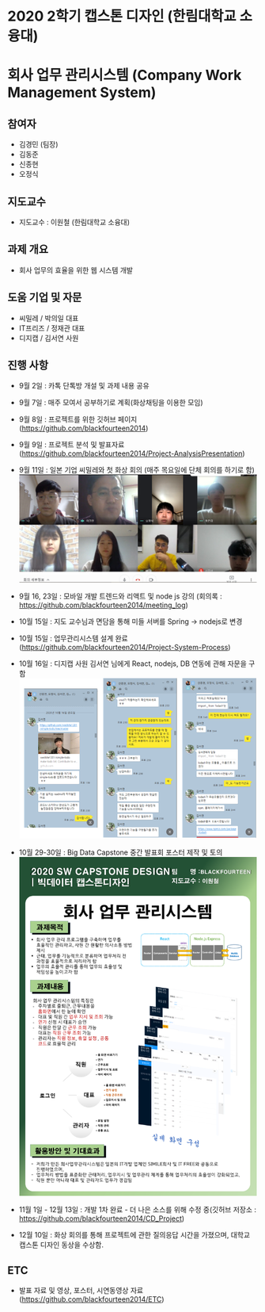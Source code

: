 # 2020 2학기 캡스톤 디자인 (한림대학교 소융대)

# 회사 업무 관리시스템 (Company Work Management System)

## 참여자

- 김경민 (팀장)
- 김동준
- 신종현
- 오정식

## 지도교수

- 지도교수 : 이원철 (한림대학교 소융대)

## 과제 개요

- 회사 업무의 효율을 위한 웹 시스템 개발

## 도움 기업 및 자문

- 씨밀레 / 박의일 대표
- IT프리즈 / 정재관 대표
- 디지캡 / 김서연 사원

## 진행 사항

- 9월 2일 : 카톡 단톡방 개설 및 과제 내용 공유

- 9월 7일 : 매주 모여서 공부하기로 계획(화상채팅을 이용한 모임)

- 9월 8일 : 프로젝트를 위한 깃허브 페이지(https://github.com/blackfourteen2014)

- 9월 9일 : 프로젝트 분석 및 발표자료(https://github.com/blackfourteen2014/Project-AnalysisPresentation)

- 9월 11일 : 일본 기업 씨밀레와 첫 화상 회의 (매주 목요일에 단체 회의를 하기로 함)
  <img src='./images/20_09_11_회의.PNG' width='550px'>

- 9월 16, 23일 : 모바일 개발 트렌드와 리액트 및 node js 강의
  (회의록 : https://github.com/blackfourteen2014/meeting_log)

- 10월 15일 : 지도 교수님과 면담을 통해 미들 서버를 Spring -> nodejs로 변경

- 10월 15일 : 업무관리시스템 설계 완료(https://github.com/blackfourteen2014/Project-System-Process)

- 10월 16일 : 디지캡 사원 김서연 님에게 React, nodejs, DB 연동에 관해 자문을 구함
  <img src='./images/20_10_16_자문.PNG' width='550px'>

- 10월 29-30일 : Big Data Capstone 중간 발표회 포스터 제작 및 토의
  <img src='./images/20년2학기포스터_빅데이터_BlackFourTeen.png' width='550px'>

- 11월 1일 - 12월 13일 : 개발 1차 완료 - 더 나은 소스를 위해 수정 중(깃허브 저장소 : https://github.com/blackfourteen2014/CD_Project)

- 12월 10일 : 화상 회의를 통해 프로젝트에 관한 질의응답 시간을 가졌으며, 대학교 캡스톤 디자인 동상을 수상함.

## ETC

- 발표 자료 및 영상, 포스터, 시연동영상 자료 (https://github.com/blackfourteen2014/ETC)
